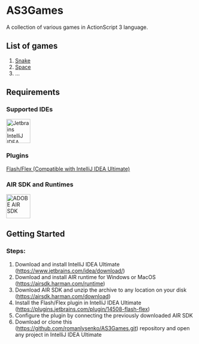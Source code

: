 # AS3Games

A collection of various games in ActionScript 3 language.

## List of games

<ol>
<li><a href="https://github.com/romanlysenko/AS3Games/tree/main/Snake">Snake</a></li>
<li><a href="https://github.com/romanlysenko/AS3Games/tree/main/Space">Space</a></li>
<li>...</li>
</ol>

## Requirements

### Supported IDEs

<p><a href="https://www.jetbrains.com/idea/download"><img height="64" title="Jetbrains IntelliJ IDEA Ultimate 2023.2+" 
alt="Jetbrains IntelliJ IDEA Ultimate 2023.2+" 
src="https://upload.wikimedia.org/wikipedia/commons/9/9c/IntelliJ_IDEA_Icon.svg"></a></p>

### Plugins

<p><a href="https://plugins.jetbrains.com/plugin/14508-flash-flex">
Flash/Flex (Compatible with IntelliJ IDEA Ultimate)</a></p>

### AIR SDK and Runtimes

<p><a href="https://airsdk.harman.com/"><img height="64" title="ADOBE AIR SDK" 
alt="ADOBE AIR SDK" 
src="https://upload.wikimedia.org/wikipedia/commons/thumb/1/11/Adobe_AIR_logo.svg/494px-Adobe_AIR_logo.svg.png"></a></p>

## Getting Started

### Steps:

1. Download and install IntelliJ IDEA Ultimate (https://www.jetbrains.com/idea/download/)
2. Download and install AIR runtime for Windows or MacOS (https://airsdk.harman.com/runtime)
3. Download AIR SDK and unzip the archive to any location on your disk (https://airsdk.harman.com/download)
4. Install the Flash/Flex plugin in IntelliJ IDEA Ultimate (https://plugins.jetbrains.com/plugin/14508-flash-flex)
5. Configure the plugin by connecting the previously downloaded AIR SDK
6. Download or clone this (https://github.com/romanlysenko/AS3Games.git) repository and open any project in IntelliJ
   IDEA Ultimate
